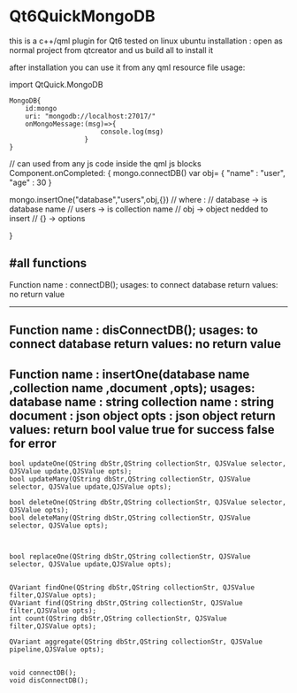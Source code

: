 # Qt6QuickMongoDB
this is a c++/qml plugin for Qt6
tested on linux ubuntu
installation :
open as normal project from qtcreator
and us build all to install it

after installation you can use it from any qml resource file 
usage:

import QtQuick.MongoDB

    MongoDB{
        id:mongo
        uri: "mongodb://localhost:27017/"
        onMongoMessage:(msg)=>{
                           console.log(msg)
                       }
    }


// can used from any js code inside the qml js blocks
Component.onCompleted: {
  mongo.connectDB()
  var obj= {
    "name" : "user",
    "age" : 30
    }
    
  mongo.insertOne("database","users",obj,{})
  // where :
  // database -> is database name
  // users    -> is collection name
  // obj      -> object nedded to insert
  // {}       -> options
  
}

#all functions
-----------------------------------------------------------------------           
   Function name :
            connectDB();
   usages:
          to connect database 
   return values:
           no return value
           
-----------------------------------------------------------------------           
   Function name :
            disConnectDB();
   usages:
          to connect database 
   return values:
           no return value
-----------------------------------------------------------------------           
   Function name :
            insertOne(database name  ,collection name  ,document  ,opts);
   usages:
          database name : string 
          collection name : string
          document : json object
          opts : json object
   return values:
           return bool value
           true  for success 
           false for error
-----------------------------------------------------------------------           

    bool updateOne(QString dbStr,QString collectionStr, QJSValue selector, QJSValue update,QJSValue opts);
    bool updateMany(QString dbStr,QString collectionStr, QJSValue selector, QJSValue update,QJSValue opts);

    bool deleteOne(QString dbStr,QString collectionStr, QJSValue selector, QJSValue opts);
    bool deleteMany(QString dbStr,QString collectionStr, QJSValue selector, QJSValue opts);



    bool replaceOne(QString dbStr,QString collectionStr, QJSValue selector, QJSValue update,QJSValue opts);


    QVariant findOne(QString dbStr,QString collectionStr, QJSValue filter,QJSValue opts);
    QVariant find(QString dbStr,QString collectionStr, QJSValue filter,QJSValue opts);
    int count(QString dbStr,QString collectionStr, QJSValue filter,QJSValue opts);

    QVariant aggregate(QString dbStr,QString collectionStr, QJSValue pipeline,QJSValue opts);


    void connectDB();
    void disConnectDB();

